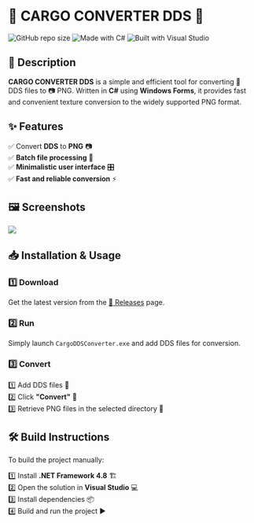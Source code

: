 # 🚀 CARGO CONVERTER DDS 🎨

![GitHub repo size](https://img.shields.io/github/repo-size/MaRi0ooo/dds-converter)
![Made with C#](https://img.shields.io/badge/Made%20with-C%23-blue)
![Built with Visual Studio](https://img.shields.io/badge/Built%20with-Visual%20Studio-purple)

## 📜 Description

**CARGO CONVERTER DDS** is a simple and efficient tool for converting 🎨 DDS files to 📷 PNG. Written in **C#** using **Windows Forms**, it provides fast and convenient texture conversion to the widely supported PNG format.

## ✨ Features

✅ Convert **DDS** to **PNG** 📷  
✅ **Batch file processing** 📂  
✅ **Minimalistic user interface** 🎛️  
✅ **Fast and reliable conversion** ⚡  

## 🖼️ Screenshots

<img src="https://i.imgur.com/WUiSlwX.png">


## 📥 Installation & Usage

### 1️⃣ Download

Get the latest version from the [🚀 Releases](https://github.com/MaRi0ooo/dds-converter/releases) page.

### 2️⃣ Run

Simply launch `CargoDDSConverter.exe` and add DDS files for conversion.

### 3️⃣ Convert

1️⃣ Add DDS files 📂  
2️⃣ Click **"Convert"** 🔄  
3️⃣ Retrieve PNG files in the selected directory 🎯  

## 🛠️ Build Instructions

To build the project manually:

1️⃣ Install **.NET Framework 4.8** 🏗️  
2️⃣ Open the solution in **Visual Studio** 💻  
3️⃣ Install dependencies 📦  
4️⃣ Build and run the project ▶️  

